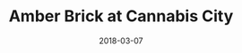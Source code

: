 ---
title: "Amber Brick at Cannabis City"
date: 2018-03-07
excerpt: "Amber Brick painted on the windows of Cannabis City"
layout: picture
picture: "/assets/posts/2018/2018-03-07-amber-brick-at-cannabis-city/20180308_000314801_iOS.jpg"
tags:
  - Amber Brick
  - Cannabis
  - Seattle
---